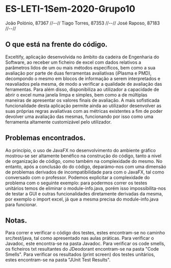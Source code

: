 # ES-LETI-1Sem-2020-Grupo10

João Polónio, 87367 //--//
Tiago Torres, 87353 //--//
José Raposo, 87183  //--//

## O que está na frente do código.

Exceltify, aplicação desenvolvida no âmbito da cadeira de Engenharia do Software, ao receber um ficheiro de excel com dados relativos a parâmetros lidos de um ou mais métodos
especificos, bem como a sua avaliação por parte de duas ferramentas avaliativas (iPlasma e PMD), decompondo o mesmo em blocos de informação a serem interpretados e reavaliados pela
mesma, de modo a verificar a qualidade de avaliação das ferramentas. Para além disso, disponibiliza ao utilizador a capacidade de abrir o excel numa janela limpa e simples, bem
como a de múltiplas maneiras de apresentar os valores finais de avaliação. A mais sofisticada funcionalidade desta aplicação permite ainda ao utilizador desenvolver as suas 
próprias regras avaliativas com as métricas existentes a fim de poder devolver uma avaliação das mesmas, funcionando por isso como uma ferramenta altamente customizável pelo 
utilizador.

## Problemas encontrados.

Ao princípio, o uso de JavaFX no desenvolvimento do ambiente gráfico mostrou-se ser altamente benéfico na construção do código, tanto a nivel de organização de código, como também
na complexidade do mesmo. No entanto, após a conclusão do do código, deparámo-nos com uma dimensão de problemas derivados de incompatibilidade para com o JavaFX, tal como conversado com o professor. Podemos explicitar a complexidade do problema com o seguinte exemplo: para podermos correr os testes unitários temos de eliminar o module-info.java, porém isso impossibilita-nos de testar a GUI e outras funcionalidades diretamente derivadas da mesma, por exemplo o import excel, já que a mesma precisa do module-info.java para funcionar.

## Notas.
Para correr e verificar o código dos testes, estes encontram-se no caminho src/test/java, tal como apresentado nas aulas práticas. Para verificar o Javadoc, este encontra-se na pasta Javadoc. Para verificar os code smells, os ficheiros txt resultantes do JDeodorant encontram-se na pasta "Code Smells". Para verificar os resultados (print screen) dos testes unitários, estes encontram-se na pasta "JUnit Test Results".

